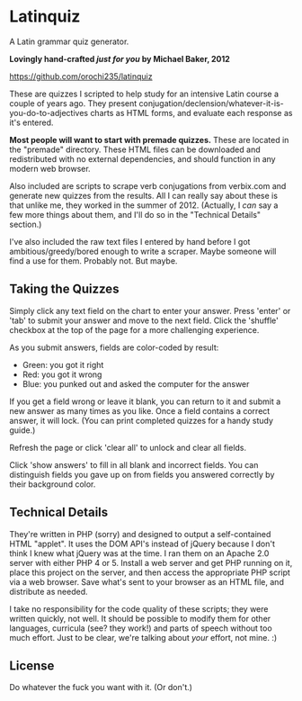# Latinquiz

A Latin grammar quiz generator.

**Lovingly hand-crafted *just for you* by Michael Baker, 2012**

https://github.com/orochi235/latinquiz

These are quizzes I scripted to help study for an intensive Latin course a couple of years ago. They present conjugation/declension/whatever-it-is-you-do-to-adjectives charts as HTML forms, and evaluate each response as it's entered.

**Most people will want to start with premade quizzes.** These are located in the "premade" directory. These HTML files can be downloaded and redistributed with no external dependencies, and should function in any modern web browser.

Also included are scripts to scrape verb conjugations from verbix.com and generate new quizzes from the results. All I can really say about these is that unlike me, they worked in the summer of 2012. (Actually, I _can_ say a few more things about them, and I'll do so in the "Technical Details" section.)

I've also included the raw text files I entered by hand before I got ambitious/greedy/bored enough to write a scraper. Maybe someone will find a use for them. Probably not. But maybe.

## Taking the Quizzes

Simply click any text field on the chart to enter your answer. Press 'enter' or 'tab' to submit your answer and move to the next field. Click the 'shuffle' checkbox at the top of the page for a more challenging experience.

As you submit answers, fields are color-coded by result:
* Green: you got it right
* Red: you got it wrong
* Blue: you punked out and asked the computer for the answer

If you get a field wrong or leave it blank, you can return to it and submit a new answer as many times as you like. Once a field contains a correct answer, it will lock. (You can print completed quizzes for a handy study guide.) 

Refresh the page or click 'clear all' to unlock and clear all fields.

Click 'show answers' to fill in all blank and incorrect fields. You can distinguish fields you gave up on from fields you answered correctly by their background color.

## Technical Details

They're written in PHP (sorry) and designed to output a self-contained HTML "applet". It uses the DOM API's instead of jQuery because I don't think I knew what jQuery was at the time. I ran them on an Apache 2.0 server with either PHP 4 or 5. Install a web server and get PHP running on it, place this project on the server, and then access the appropriate PHP script via a web browser. Save what's sent to your browser as an HTML file, and distribute as needed.

I take no responsibility for the code quality of these scripts; they were written quickly, not well. It should be possible to modify them for other languages, curricula (see? they work!) and parts of speech without too much effort. Just to be clear, we're talking about *your* effort, not mine. :)

## License

Do whatever the fuck you want with it. (Or don't.)